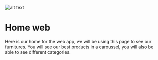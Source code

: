 ![alt text](https://github.com/ErdalKARAER/airneis/blob/figma_sketches/docs/figma_sketches/sketches/home_web.png?raw=true)

# Home web

Here is our home for the web app, we will be using this page to see our furnitures. You will see our best products in a caroussel, you will also be able to see different categories.
